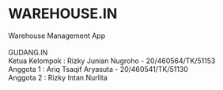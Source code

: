 # WAREHOUSE.IN
Warehouse Management App
<br/>
<br/>
GUDANG.IN<br/>
Ketua Kelompok : Rizky Junian Nugroho - 20/460564/TK/51153<br/>
Anggota 1 : Ariq Tsaqif Aryasuta - 20/460541/TK/51130<br/>
Anggota 2 : Rizky Intan Nurlita<br/>

